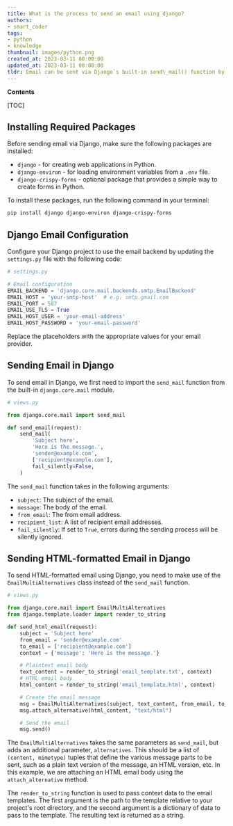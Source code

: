 ```yaml
---
title: What is the process to send an email using django?
authors:
- smart_coder
tags:
- python
- knowledge
thumbnail: images/python.png
created_at: 2023-03-11 00:00:00
updated_at: 2023-03-11 00:00:00
tldr: Email can be sent via Django`s built-in send\_mail() function by importing it from django.core.mail and passing in the necessary arguments.
---
```


**Contents**

[TOC]

## Installing Required Packages

Before sending email via  Django, make sure the following packages are installed:
- `django` - for creating web applications in Python.
- `django-environ` - for loading environment variables from a `.env` file.
- `django-crispy-forms` - optional package that provides a simple way to create forms in Python.

To install these packages, run the following command in your terminal:
```bash
pip install django django-environ django-crispy-forms
```

## Django Email Configuration

Configure your Django project to use the email backend by updating the `settings.py` file with the following code:

```python
# settings.py

# Email configuration
EMAIL_BACKEND = 'django.core.mail.backends.smtp.EmailBackend'
EMAIL_HOST = 'your-smtp-host'  # e.g. smtp.gmail.com
EMAIL_PORT = 587
EMAIL_USE_TLS = True
EMAIL_HOST_USER = 'your-email-address'
EMAIL_HOST_PASSWORD = 'your-email-password'
```

Replace the placeholders with the appropriate values for your email provider.

## Sending Email in Django

To send email in Django, we first need to import the `send_mail` function from the built-in `django.core.mail` module.

```python
# views.py

from django.core.mail import send_mail

def send_email(request):
    send_mail(
        'Subject here',
        'Here is the message.',
        'sender@example.com',
        ['recipient@example.com'],
        fail_silently=False,
    )
```

The `send_mail` function takes in the following arguments:
- `subject`: The subject of the email.
- `message`: The body of the email.
- `from_email`: The from email address.
- `recipient_list`: A list of recipient email addresses.
- `fail_silently`: If set to `True`, errors during the sending process will be silently ignored.


## Sending HTML-formatted Email in Django

To send HTML-formatted email using Django, you need to make use of the `EmailMultiAlternatives` class instead of the `send_mail` function.

```python
# views.py

from django.core.mail import EmailMultiAlternatives
from django.template.loader import render_to_string

def send_html_email(request):
    subject = 'Subject here'
    from_email = 'sender@example.com'
    to_email = ['recipient@example.com']
    context = {'message': 'Here is the message.'}

    # Plaintext email body
    text_content = render_to_string('email_template.txt', context)
    # HTML email body
    html_content = render_to_string('email_template.html', context)

    # Create the email message
    msg = EmailMultiAlternatives(subject, text_content, from_email, to_email)
    msg.attach_alternative(html_content, "text/html")

    # Send the email
    msg.send()
```

The `EmailMultiAlternatives` takes the same parameters as `send_mail`, but adds an additional parameter, `alternatives`. This should be a list of `(content, mimetype)` tuples that define the various message parts to be sent, such as a plain text version of the message, an HTML version, etc. In this example, we are attaching an HTML email body using the `attach_alternative` method. 

The `render_to_string` function is used to pass context data to the email templates. The first argument is the path to the template relative to your project's root directory, and the second argument is a dictionary of data to pass to the template. The resulting text is returned as a string.
